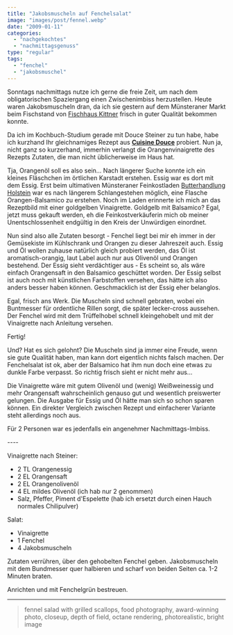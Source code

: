 ```yaml
---
title: "Jakobsmuscheln auf Fenchelsalat"
image: "images/post/fennel.webp"
date: "2009-01-11"
categories: 
  - "nachgekochtes"
  - "nachmittagsgenuss"
type: "regular"  
tags: 
  - "fenchel"
  - "jakobsmuschel"
---
```


Sonntags nachmittags nutze ich gerne die freie Zeit, um nach dem obligatorischen Spaziergang einen Zwischenimbiss herzustellen. Heute waren Jakobsmuscheln dran, da ich sie gestern auf dem Münsteraner Markt beim Fischstand von [Fischhaus Kittner](http://www.fischhaus-kittner.de) frisch in guter Qualität bekommen konnte.

Da ich im Kochbuch-Studium gerade mit Douce Steiner zu tun habe, habe ich kurzhand Ihr gleichnamiges Rezept aus **[Cuisine Douce](https://www.feinschmeckerblog.de/2008/09/29/das_kochbuch_des_jahres_kommt_von_douce_steiner_deutschlands_einziger_zwei-sterne-kchin/)** probiert. Nun ja, nicht ganz so kurzerhand, immerhin verlangt die Orangenvinaigrette des Rezepts Zutaten, die man nicht üblicherweise im Haus hat.

Tja, Orangenöl soll es also sein... Nach längerer Suche konnte ich ein kleines Fläschchen im örtlichen Karstadt erstehen. Essig war es dort mit dem Essig. Erst beim ultimativen Münsteraner Feinkostladen [Butterhandlung Holstein](http://www.butterhandlung-holstein.de/butterhandlung/) war es nach längerem Schlangestehen möglich, eine Flasche Orangen-Balsamico zu erstehen. Noch im Laden erinnerte ich mich an das Rezeptbild mit einer goldgelben Vinaigrette. Goldgelb mit Balsamico? Egal, jetzt muss gekauft werden, eh die Feinkostverkäuferin mich ob meiner Unentschlossenheit endgültig in den Kreis der Unwürdigen einordnet.

Nun sind also alle Zutaten besorgt - Fenchel liegt bei mir eh immer in der Gemüsekiste im Kühlschrank und Orangen zu dieser Jahreszeit auch. Essig und Öl wollen zuhause natürlich gleich probiert werden, das Öl ist aromatisch-orangig, laut Label auch nur aus Olivenöl und Orangen bestehend. Der Essig sieht verdächtiger aus - Es scheint so, als wäre einfach Orangensaft in den Balsamico geschüttet worden. Der Essig selbst ist auch noch mit künstlichen Farbstoffen versehen, das hätte ich also anders besser haben können. Geschmacklich ist der Essig eher belanglos.

Egal, frisch ans Werk. Die Muscheln sind schnell gebraten, wobei ein Buntmesser für ordentliche Rillen sorgt, die später lecker-cross aussehen. Der Fenchel wird mit dem Trüffelhobel schnell kleingehobelt und mit der Vinaigrette nach Anleitung versehen.

Fertig!

Und? Hat es sich gelohnt? Die Muscheln sind ja immer eine Freude, wenn sie gute Qualität haben, man kann dort eigentlich nichts falsch machen. Der Fenchelsalat ist ok, aber der Balsamico hat ihm nun doch eine etwas zu dunkle Farbe verpasst. So richtig frisch sieht er nicht mehr aus...

Die Vinaigrette wäre mit gutem Olivenöl und (wenig) Weißweinessig und mehr Orangensaft wahrscheinlich genauso gut und wesentlich preiswerter gelungen. Die Ausgabe für Essig und Öl hätte man sich so schon sparen können. Ein direkter Vergleich zwischen Rezept und einfacherer Variante steht allerdings noch aus.

Für 2 Personen war es jedenfalls ein angenehmer Nachmittags-Imbiss.

\----

Vinaigrette nach Steiner: 
* 2 TL Orangenessig 
* 2 EL Orangensaft 
* 2 EL Orangenolivenöl 
* 4 EL mildes Olivenöl (ich hab nur 2 genommen) 
* Salz, Pfeffer, Piment d'Espelette (hab ich ersetzt durch einen Hauch normales Chilipulver)

Salat: 

* Vinaigrette 
* 1 Fenchel 
* 4 Jakobsmuscheln

Zutaten verrühren, über den gehobelten Fenchel geben. Jakobsmuscheln mit dem Bundmesser quer halbieren und scharf von beiden Seiten ca. 1-2 Minuten braten.

Anrichten und mit Fenchelgrün bestreuen.

----

> fennel salad with grilled scallops, food photography, award-winning photo, closeup, depth of field, octane rendering, photorealistic, bright image